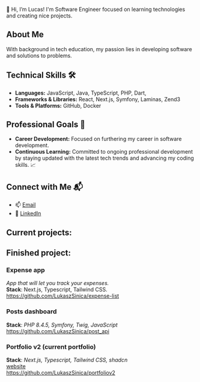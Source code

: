 👋 Hi, I’m Lucas! I'm Software Engineer focused on learning technologies and creating nice projects.     

## About Me
With background in tech education, my passion lies in developing software and solutions to problems.

## Technical Skills 🛠️
- **Languages:** JavaScript, Java, TypeScript, PHP, Dart, 
- **Frameworks & Libraries:** React, Next.js, Symfony, Laminas, Zend3
- **Tools & Platforms:** GitHub, Docker

## Professional Goals 🚀
- **Career Development:** Focused on furthering my career in software development.
- **Continuous Learning:** Committed to ongoing professional development by staying updated with the latest tech trends and advancing my coding skills. 📈

## Connect with Me 📬
- 📫 [Email](mailto:sinicalukasz@gmail.com)
- 🔗 [LinkedIn](https://linkedin.com/in/lukasz-sinica)

## Current projects: 
  
## Finished project: 
### Expense app
*App that will let you track your expenses.*     
**Stack**: Next.js, Typescript, Tailwind CSS.       
https://github.com/LukaszSinica/expense-list  
### Posts dashboard     
**Stack**: *PHP 8.4.5, Symfony, Twig, JavaScript*  
https://github.com/LukaszSinica/post_api
### Portfolio v2 (current portfolio)  
**Stack**: *Next.js, Typescript, Tailwind CSS, shadcn*    
[website](https://www.sinicalukasz-it.pl/)  
https://github.com/LukaszSinica/portfoliov2  
<!---
LukaszSinica/LukaszSinica is a ✨ special ✨ repository because its `README.md` (this file) appears on your GitHub profile.
You can click the Preview link to take a look at your changes.
--->
